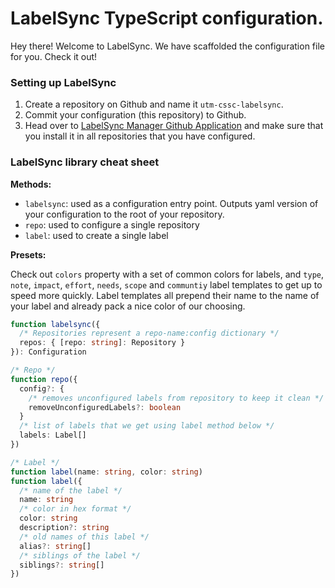 # LabelSync TypeScript configuration.

Hey there! Welcome to LabelSync. We have scaffolded the configuration file for you. Check it out!

### Setting up LabelSync

1. Create a repository on Github and name it `utm-cssc-labelsync`.
1. Commit your configuration (this repository) to Github.
1. Head over to [LabelSync Manager Github Application](https://github.com/apps/labelsync-manager) and make sure that you install it in all repositories that you have configured.

### LabelSync library cheat sheet

**Methods:**

- `labelsync`: used as a configuration entry point. Outputs yaml version of your configuration to the root of your repository.
- `repo`: used to configure a single repository
- `label`: used to create a single label

**Presets:**

Check out `colors` property with a set of common colors for labels, and `type`, `note`, `impact`, `effort`, `needs`, `scope` and `communtiy` label templates to get up to speed more quickly. Label templates all prepend their name to the name of your label and already pack a nice color of our choosing.

```ts
function labelsync({
  /* Repositories represent a repo-name:config dictionary */
  repos: { [repo: string]: Repository }
}): Configuration

/* Repo */
function repo({
  config?: {
    /* removes unconfigured labels from repository to keep it clean */
    removeUnconfiguredLabels?: boolean
  }
  /* list of labels that we get using label method below */
  labels: Label[]
})

/* Label */
function label(name: string, color: string)
function label({
  /* name of the label */
  name: string
  /* color in hex format */
  color: string
  description?: string
  /* old names of this label */
  alias?: string[]
  /* siblings of the label */
  siblings?: string[]
})
```

